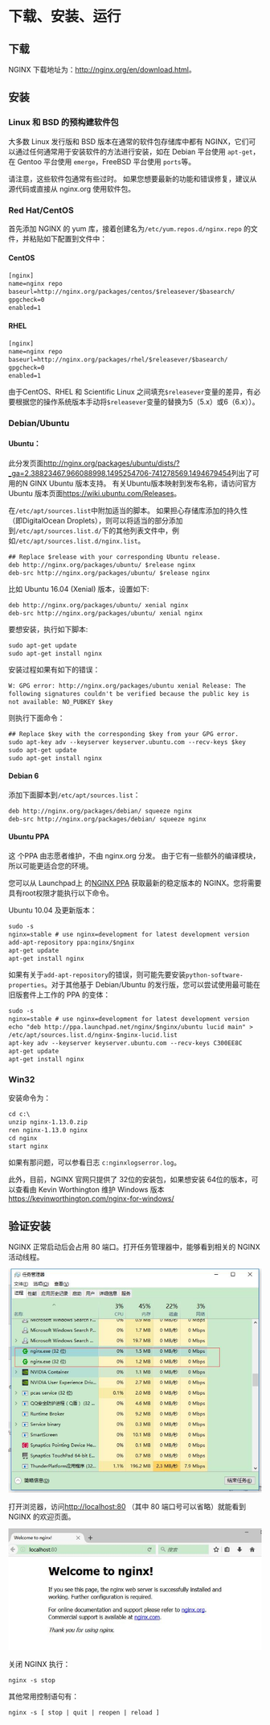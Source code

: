 # 下载、安装、运行

## 下载

NGINX 下载地址为：<http://nginx.org/en/download.html>。


## 安装

### Linux 和 BSD 的预构建软件包

大多数 Linux 发行版和 BSD 版本在通常的软件包存储库中都有 NGINX，它们可以通过任何通常用于安装软件的方法进行安装，如在 Debian 平台使用 `apt-get`，在 Gentoo 平台使用 `emerge`，FreeBSD 平台使用 `ports`等。

请注意，这些软件包通常有些过时。 如果您想要最新的功能和错误修复，建议从源代码或直接从 nginx.org 使用软件包。


### Red Hat/CentOS

首先添加 NGINX 的 yum 库，接着创建名为`/etc/yum.repos.d/nginx.repo` 的文件，并粘贴如下配置到文件中：

#### CentOS

```shell
[nginx]
name=nginx repo
baseurl=http://nginx.org/packages/centos/$releasever/$basearch/
gpgcheck=0
enabled=1
```


#### RHEL

```shell
[nginx]
name=nginx repo
baseurl=http://nginx.org/packages/rhel/$releasever/$basearch/
gpgcheck=0
enabled=1
```

由于CentOS、RHEL 和 Scientific Linux 之间填充`$releasever`变量的差异，有必要根据您的操作系统版本手动将`$releasever`变量的替换为5（5.x）或6（6.x））。


###  Debian/Ubuntu

#### Ubuntu：

此分发页面<http://nginx.org/packages/ubuntu/dists/?_ga=2.38823467.966088998.1495254706-741278569.1494679454>列出了可用的N GINX Ubuntu 版本支持。 有关Ubuntu版本映射到发布名称，请访问官方 Ubuntu 版本页面<https://wiki.ubuntu.com/Releases>。

在`/etc/apt/sources.list`中附加适当的脚本。 如果担心存储库添加的持久性（即DigitalOcean Droplets），则可以将适当的部分添加到`/etc/apt/sources.list.d/`下的其他列表文件中，例如`/etc/apt/sources.list.d/nginx.list`。

```shell
## Replace $release with your corresponding Ubuntu release.
deb http://nginx.org/packages/ubuntu/ $release nginx
deb-src http://nginx.org/packages/ubuntu/ $release nginx
```

比如 Ubuntu 16.04 (Xenial) 版本，设置如下:

```shell
deb http://nginx.org/packages/ubuntu/ xenial nginx
deb-src http://nginx.org/packages/ubuntu/ xenial nginx
```

要想安装，执行如下脚本:

```
sudo apt-get update
sudo apt-get install nginx
```

安装过程如果有如下的错误：

```
W: GPG error: http://nginx.org/packages/ubuntu xenial Release: The following signatures couldn't be verified because the public key is not available: NO_PUBKEY $key
```
 
则执行下面命令：

```shell
## Replace $key with the corresponding $key from your GPG error.
sudo apt-key adv --keyserver keyserver.ubuntu.com --recv-keys $key
sudo apt-get update
sudo apt-get install nginx
```


#### Debian 6

添加下面脚本到`/etc/apt/sources.list`：

```shell
deb http://nginx.org/packages/debian/ squeeze nginx
deb-src http://nginx.org/packages/debian/ squeeze nginx
```

#### Ubuntu PPA

这 个PPA 由志愿者维护，不由 nginx.org 分发。 由于它有一些额外的编译模块，所以可能更适合您的环境。

您可以从 Launchpad上 的[NGINX PPA](https://launchpad.net/~nginx/+archive/ubuntu/development) 获取最新的稳定版本的 NGINX。您将需要具有root权限才能执行以下命令。

Ubuntu 10.04 及更新版本：

```shell
sudo -s
nginx=stable # use nginx=development for latest development version
add-apt-repository ppa:nginx/$nginx
apt-get update
apt-get install nginx
```

如果有关于`add-apt-repository`的错误，则可能先要安装`python-software-properties`。对于其他基于 Debian/Ubuntu 的发行版，您可以尝试使用最可能在旧版套件上工作的 PPA 的变体：

```shell
sudo -s
nginx=stable # use nginx=development for latest development version
echo "deb http://ppa.launchpad.net/nginx/$nginx/ubuntu lucid main" > /etc/apt/sources.list.d/nginx-$nginx-lucid.list
apt-key adv --keyserver keyserver.ubuntu.com --recv-keys C300EE8C
apt-get update
apt-get install nginx
```

###  Win32 

安装命令为：

```shell
cd c:\
unzip nginx-1.13.0.zip
ren nginx-1.13.0 nginx
cd nginx
start nginx
```

如果有那问题，可以参看日志 `c:nginxlogserror.log`。

此外，目前，NGINX 官网只提供了 32位的安装包，如果想安装 64位的版本，可以查看由 Kevin Worthington 维护 Windows 版本 <https://kevinworthington.com/nginx-for-windows/>



## 验证安装
 
NGINX 正常启动后会占用 80 端口。打开任务管理器中，能够看到相关的 NGINX 活动线程。

![](../images/installation/nginx-win32.jpg)

打开浏览器，访问<http://localhost:80> （其中 80 端口号可以省略）就能看到 NGINX 的欢迎页面。

![](../images/installation/nginx-welcome.jpg)

关闭 NGINX 执行：

```shell
nginx -s stop 
```

其他常用控制语句有：

```
nginx -s [ stop | quit | reopen | reload ]
```

